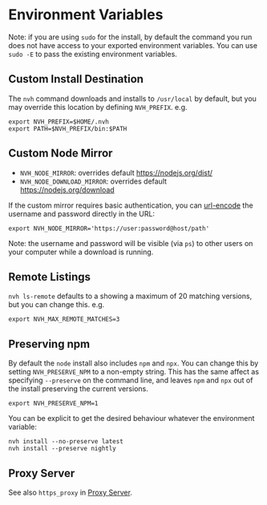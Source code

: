 # Environment Variables

Note: if you are using `sudo` for the install, by default the command you run does not have access to your exported environment variables. You can use `sudo -E` to pass the existing environment variables.

## Custom Install Destination

The `nvh` command downloads and installs to `/usr/local` by default, but you may override this location by defining `NVH_PREFIX`. e.g.

    export NVH_PREFIX=$HOME/.nvh
    export PATH=$NVH_PREFIX/bin:$PATH

## Custom Node Mirror

- `NVH_NODE_MIRROR`: overrides default <https://nodejs.org/dist/>
- `NVH_NODE_DOWNLOAD_MIRROR`: overrides default <https://nodejs.org/download>
  
If the custom mirror requires basic authentication, you can [url-encode](https://urlencode.org) the username and password directly in the URL:

    export NVH_NODE_MIRROR='https://user:password@host/path'

Note: the username and password will be visible (via `ps`) to other users on your computer while a download is running.

## Remote Listings

`nvh ls-remote` defaults to a showing a maximum of 20 matching versions, but you can change this. e.g.

    export NVH_MAX_REMOTE_MATCHES=3

## Preserving npm

By default the `node` install also includes `npm` and `npx`. You can change this by setting `NVH_PRESERVE_NPM` to a non-empty string. This has the same affect as specifying `--preserve` on the command line, and leaves `npm` and `npx` out of the install preserving the current versions.

    export NVH_PRESERVE_NPM=1

You can be explicit to get the desired behaviour whatever the environment variable:

    nvh install --no-preserve latest
    nvh install --preserve nightly

## Proxy Server

See also `https_proxy` in [Proxy Server](proxy-server.md).
